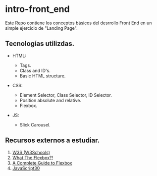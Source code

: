 # intro-front_end

Este Repo contiene los conceptos básicos del desrrollo Front End en un simple ejercicio de "Landing Page".

## Tecnologías utilizdas.

- HTML:
  - Tags.
  - Class and ID's.
  - Basic HTML structure.
  
- CSS:
  - Element Selector, Class Selector, ID Selector.
  - Position absolute and relative.
  - Flexbox.
  
- JS:
  - Slick Carousel.
  
 ## Recursos externos a estudiar.
 
 1. [W3S (W3Schools)](https://www.w3schools.com/)
 2. [What The Flexbox?!](https://flexbox.io/)
 3. [A Complete Guide to Flexbox](https://css-tricks.com/snippets/css/a-guide-to-flexbox/)
 4. [JavaScript30](https://javascript30.com/)
 
